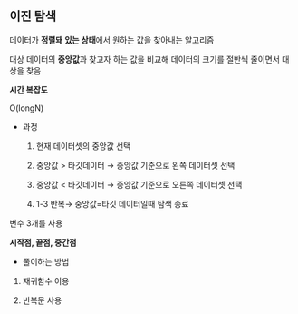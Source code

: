 ## 이진 탐색

데이터가 **정렬돼 있는 상태**에서 원하는 값을 찾아내는 알고리즘

대상 데이터의 **중앙값**과 찾고자 하는 값을 비교해 데이터의 크기를 절반씩 줄이면서 대상을 찾음

**시간 복잡도**

O(longN)

- 과정
    
    1) 현재 데이터셋의 중앙값 선택
    
    2) 중앙값 > 타깃데이터 → 중앙값 기준으로 왼쪽 데이터셋 선택
    
    3) 중앙값 < 타깃데이터 → 중앙값 기준으로 오른쪽 데이터셋 선택
    
    4) 1-3 반복→ 중앙값=타깃 데이터일때 탐색 종료
    

변수 3개를 사용

**시작점, 끝점, 중간점**

- 풀이하는 방법

 1) 재귀함수 이용

 2) 반복문 사용
